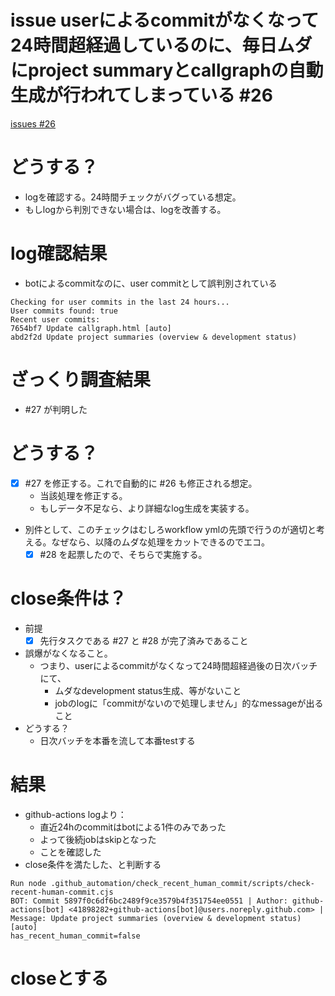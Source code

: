 # issue userによるcommitがなくなって24時間超経過しているのに、毎日ムダにproject summaryとcallgraphの自動生成が行われてしまっている #26
[issues #26](https://github.com/cat2151/github-actions/issues/26)

# どうする？
- logを確認する。24時間チェックがバグっている想定。
- もしlogから判別できない場合は、logを改善する。

# log確認結果
- botによるcommitなのに、user commitとして誤判別されている
```
Checking for user commits in the last 24 hours...
User commits found: true
Recent user commits:
7654bf7 Update callgraph.html [auto]
abd2f2d Update project summaries (overview & development status)
```

# ざっくり調査結果
- #27 が判明した

# どうする？
- [x] #27 を修正する。これで自動的に #26 も修正される想定。
    - 当該処理を修正する。
    - もしデータ不足なら、より詳細なlog生成を実装する。
- 別件として、このチェックはむしろworkflow ymlの先頭で行うのが適切と考える。なぜなら、以降のムダな処理をカットできるのでエコ。
    - [x] #28 を起票したので、そちらで実施する。

# close条件は？
- 前提
    - [x] 先行タスクである #27 と #28 が完了済みであること
- 誤爆がなくなること。
    - つまり、userによるcommitがなくなって24時間超経過後の日次バッチにて、
        - ムダなdevelopment status生成、等がないこと
        - jobのlogに「commitがないので処理しません」的なmessageが出ること
- どうする？
    - 日次バッチを本番を流して本番testする

# 結果
- github-actions logより：
    - 直近24hのcommitはbotによる1件のみであった
    - よって後続jobはskipとなった
    - ことを確認した
- close条件を満たした、と判断する
```
Run node .github_automation/check_recent_human_commit/scripts/check-recent-human-commit.cjs
BOT: Commit 5897f0c6df6bc2489f9ce3579b4f351754ee0551 | Author: github-actions[bot] <41898282+github-actions[bot]@users.noreply.github.com> | Message: Update project summaries (overview & development status) [auto]
has_recent_human_commit=false
```

# closeとする
